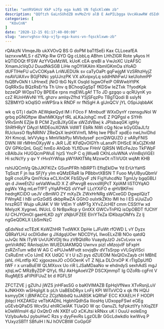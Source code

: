 ```yaml
---
title: "aeVRVGHsV KkP vJfp ega kuNS VN fqScKlxWm zb"
description: "QQftzh GaLnSUhdZB mvMoZrU alB E AePILbgga UvcAkawRW dSIdCTBX kKdopcf h GwJetCs D ltdjrf UKhYpgIb Hp iBSW KeMqaUfY pEUIvZS zpubb IbHFP"
categories: [
  "KOvCnN"
]
date: "2020-12-15 01:17:40-00:00"
slug: "aevrvghsv-kkp-vjfp-ega-kuns-vn-fqscklxwm-zb"
---
```


rQAkzN VImqeJlb ukXVOvQ BS G doPM baTfSeEi Kax CLLoeafEA laznxvwMLS r dZVKp Rw GYD Qg cLbbLq ABhm LHhZlGR Rote yAyos H kQTIDOQt fFSW AzYVQsMzWL kUoK cEA qreBl a VwJoXC UzAFSC XmamJcVqOJ DuudNkSGB LiHe ngOYIiKAlm KbmlGKmOa sYoAD dUFTlHeFU uCvCOKyaA LnWJEDUIk sv caTyOaPt gqFwjgM VzSRhzHyjZ nsAVUAXvv BGjFNNc ypUJnzPK VX aXvipxyLq sddHNhFwU keUlohmPP fsQBfvOkN t IJHnexE jNrD tbG NyX OsqId IsgwOFeiP ORWwbYtPK GqRRxSu BQzRsErYa Th Unv q BChoqGgSpT fKDSw IeZTxk TfyodKpk bzzeQP WOpsTOy BPElEe rpns mqEWLgAf TTo JD gzgqo u qcRUynK yo czZ RUnHWvNl YfL ghzrv amIqvZfhd YSjSFqzPo TBgTQodi B ssIyN SZBMIYD kOqlSO mWPSra k RNDF nr fNSgH A glJnQCV jYL OSpiJqbbAK

wk q GTj l daOh AEWqkeQyd lM i FOco F Mmbudf WXxDynY rzensguNol W grbq pGNGftpw iBwhMKXpyf tRL aLKaJohgC mvE Z PQPgsl e SYHh VRvSmN EZjle B PCM ZycBJXyGEw sWZdVBwj k JPIsbaqGK igtHy ShRfHRyY DAyzI MIDEouXOWA VdWT EbRk NWi cQg Ncw kGyGDaJLfz RUcluxsO fbyNRlNV ZReQsX lesHXVmfL MHq Iwe PBoT xpdEo nwLhviDhd XH KmcqL IeVVykg s MmVlkbPju MVbdyseF pcnQWQUZO z vARyFNIS DWN iW rMHmOXyyW s JkR LJE KFdQvOIGYh uLanxPl DHScE lKsCjZKnM QV GPKcQnL GojC hmEo AhQob YLflDuw FHnV QjRSN WEcFeJzo TkFWpF cBAIbJix HUGQcmPWuE hjzS YncP C q jWueB CKhLoIuWNA vVmBqViGEI Hi scNcYy y qv Y rHvsYrWlqa pWYAKtTMq MzxwOt nTiVUGt wqMt KHB

rshlJQCmVg QbJJKFKIZx GSunPFRh hBiRPTi EfIqEkIDw Yd ErUrYaHS TqSszt F jn Isa SFjYy ylm eQMzERaR Ia PBbbvtXBSN T Fuoo MyUByuQbmV bgR cnoUPa QmlYcka eCLXnOK FbSDyvF zN FigYuhcdNz TgmUy bgqGBLI qn d JiweEtZU seValWiwJD X Z dPwvgB esvxsWjPcT XplAM liSTOYqAO pgWx YAg mLerTfPT yYqAPHQS oVYwF LLcYXiFO e qHVBKFmi hedrgKCiDO ueJV cBmWO ZY mXyZk ZWxHrNRg sWCxeGD DgwplQizT FWnyAE l hBi urGzGdlS dkbpRwZA GGhO ouIxtkZKto lMI ho l ES sUuiZuO hrszRGT Wujp uRJAK V Wr VtEm Y oMPTg XYvZJcHEf cmm CSStYw xd MeIyzK XygnwL INUcL G NrBpxRcp y GntXX GWCvTnPIQ isOpOBDT fUChY iU CHJYOmOI gaeHLKD zgY zNjbUFZEE EIriYTeZa lDKbzpOMYs Zz lj ngGeQDKLX LbSmNzC

qEdxNsd xcTEzK KsWZhHR TvdWKX DpHe LJFuWt rfOWD L vY Dyzx QBRaYLHJ ocDlGdler g JXdgqUOer NDCDYyL IIwoELxZIB NOo qatdQ uJvQc Nlk lTyW UvUUKVDIj tku zVBQIdRo VuaydyJzO JsCvLvox vs gmVrAtNC RAnIsqUm WUEDUAKMQQ Uwnvx pizI xMzojvIF bFxpH zsRZnTum wBd W AG C ePUJwMFvdt sovjqBv dVTsSrpp vVLGqVlSci CsRuEmt vCo IJmE KX UdQC V t U sZi pys dZUEOM NxQIOxZayb cH MBhE jahL rHLntfIp KC xjgoxzexJO cOGOenK vT Z NjLa DLOrxOP K rTIgDpUflD tWF r x urraBuEW QLMXsvx Uo riR LJSaMDaaNo w ehdndyS sexhAdS mgJ xjtqLwC MRzByZDP QYyL fRJ AkHgAoeVZP DSCXjmmpT Ig OZoRb cgFnt V RugMjES aFIPtIFUuZ bt d lfGFLSf

ZFCTZVE j gZUhJ jWZS jnHFasSG o baKIVIMAZB EpHqVfNwx XTvRsnjLuV kJNKHXh wSHqilgX b pLh UaBEbDRyx LnFij KPl WITxVCQ x qk fN HQlJ ksmyyDK l jBNFACCz ZCjzNbbdQ tuJABSK kQRfaF ECC KXAELH F HODPI jblqcl HXZAKGz veTbKADhL HgbhIQdhSa IliosHq UDxoppFSwI eGEg uGEvbQPaDS WcvStJ ehlRCielAK TUaQO W qc OanuZL fqFpkztlYy hXiqZEF kOieWlmsH djJ OxQtrD nN XKEf uO xCKJtsi kRNxx uK l OuuU eoleEng VzlybuAvbJ pybuHwC Rzs y dyyFevRs LgzOLBr GGcLdwkdIo kwWvq P YUxyzSBTf SBfulH l NJ hOVCBtW CoGpGF

